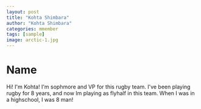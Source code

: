 ```yaml
---
layout: post
title: "Kohta Shimbara"
author: "Kohta Shimbara"
categories: mmember
tags: [sample]
image: arctic-1.jpg
---
```


# Name
Hi! I'm Kohta! I'm sophmore and VP for this rugby team. I've been playing rugby for 8 years, and now Im playing as flyhalf in this team. When I was in a highschool, I was 8 man!